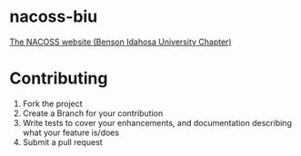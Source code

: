 # nacoss-biu
[The NACOSS website (Benson Idahosa University Chapter)](http://nacossbiu.com)

Contributing
============

1. Fork the project
2. Create a Branch for your contribution
3. Write tests to cover your enhancements, and documentation describing what your feature is/does
4. Submit a pull request
